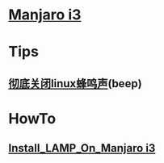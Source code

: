 # [Manjaro i3](Manjaro-i3)


# Tips
## [彻底关闭linux蜂鸣声](彻底关闭linux蜂鸣声)(beep)

# HowTo

## [Install_LAMP_On_Manjaro i3](LAMP_On_Manjaro-i3)

